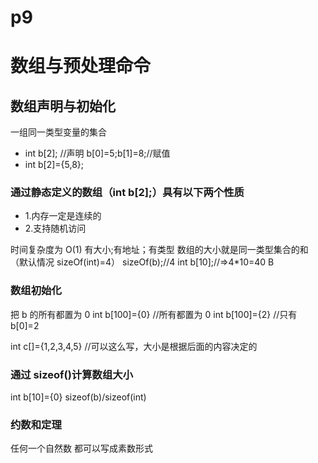 # p9

# 数组与预处理命令

## 数组声明与初始化

一组同一类型变量的集合

- int b[2]; //声明 b[0]=5;b[1]=8;//赋值
- int b[2]={5,8};

### 通过静态定义的数组（int b[2];）具有以下两个性质

- 1.内存一定是连续的
- 2.支持随机访问

时间复杂度为 O(1)
有大小;有地址；有类型
数组的大小就是同一类型集合的和 （默认情况 sizeOf(int)=4）
sizeOf(b);//4
int b[10];//=>4\*10=40 B

### 数组初始化

把 b 的所有都置为 0
int b[100]={0} //所有都置为 0
int b[100]={2} //只有 b[0]=2

int c[]={1,2,3,4,5} //可以这么写，大小是根据后面的内容决定的

### 通过 sizeof()计算数组大小

int b[10]={0}
sizeof(b)/sizeof(int)

### 约数和定理
任何一个自然数 都可以写成素数形式